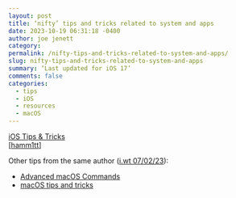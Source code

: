 ```yaml
---
layout: post
title: ‘nifty’ tips and tricks related to system and apps
date: 2023-10-19 06:31:18 -0400
author: joe jenett
category: 
permalink: /nifty-tips-and-tricks-related-to-system-and-apps/
slug: nifty-tips-and-tricks-related-to-system-and-apps
summary: ‘Last updated for iOS 17’
comments: false
categories:
  - tips
  - iOS
  - resources
  - macOS
---
```

<a title="iOS Tips &amp; Tricks - saurabhs.org" href="https://saurabhs.org/ios-tips">iOS Tips &amp; Tricks</a><br>[<a href="https://pinboard.in/u:hamm1tt">hamm1tt</a>]

Other tips from the same author (<a title="and, speaking of macOS..." href="https://iwebthings.joejenett.com/and-speaking-of-macOS/">i.wt 07/02/23</a>):
<ul>
<li><a href="https://saurabhs.org/advanced-macos-commands">Advanced macOS Commands</a>
</li>
<li><a href="https://saurabhs.org/macos-tips">macOS tips and tricks</a>
</li>
</ul>

<a href="https://brid.gy/publish/mastodon"></a>